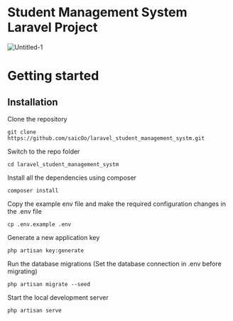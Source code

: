 # Student Management System Laravel Project
![Untitled-1](https://user-images.githubusercontent.com/83503164/158608253-60525252-cd60-4e5c-892a-39baf37c6397.jpg)
# Getting started
## Installation

Clone the repository
```
git clone https://github.com/saicOo/laravel_student_management_systm.git
```
Switch to the repo folder
```
cd laravel_student_management_systm
```
Install all the dependencies using composer
```
composer install
```
Copy the example env file and make the required configuration changes in the .env file
```
cp .env.example .env
```
Generate a new application key
```
php artisan key:generate
```
Run the database migrations (Set the database connection in .env before migrating)
```
php artisan migrate --seed
```
Start the local development server
```
php artisan serve
```

